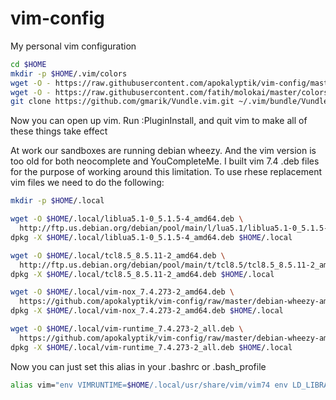 vim-config
==========

My personal vim configuration

```bash
cd $HOME
mkdir -p $HOME/.vim/colors
wget -O - https://raw.githubusercontent.com/apokalyptik/vim-config/master/.vimrc > $HOME/.vimrc
wget -O - https://raw.githubusercontent.com/fatih/molokai/master/colors/molokai.vim > $HOME/.vim/colors/molokai.vim
git clone https://github.com/gmarik/Vundle.vim.git ~/.vim/bundle/Vundle.vim
```

Now you can open up vim. Run :PluginInstall, and quit vim to make all of these things take effect

At work our sandboxes are running debian wheezy.  And the vim version is too old for both neocomplete and YouCompleteMe.  I built vim 7.4 .deb files for the purpose of working around this limitation. To use rhese replacement vim files we need to do the following:

```bash
mkdir -p $HOME/.local

wget -O $HOME/.local/liblua5.1-0_5.1.5-4_amd64.deb \
  http://ftp.us.debian.org/debian/pool/main/l/lua5.1/liblua5.1-0_5.1.5-4_amd64.deb
dpkg -X $HOME/.local/liblua5.1-0_5.1.5-4_amd64.deb $HOME/.local

wget -O $HOME/.local/tcl8.5_8.5.11-2_amd64.deb \
  http://ftp.us.debian.org/debian/pool/main/t/tcl8.5/tcl8.5_8.5.11-2_amd64.deb
dpkg -X $HOME/.local/tcl8.5_8.5.11-2_amd64.deb $HOME/.local

wget -O $HOME/.local/vim-nox_7.4.273-2_amd64.deb \
  https://github.com/apokalyptik/vim-config/raw/master/debian-wheezy-amd64/vim-nox_7.4.273-2_amd64.deb
dpkg -X $HOME/.local/vim-nox_7.4.273-2_amd64.deb $HOME/.local

wget -O $HOME/.local/vim-runtime_7.4.273-2_all.deb \
  https://github.com/apokalyptik/vim-config/raw/master/debian-wheezy-amd64/vim-runtime_7.4.273-2_all.deb
dpkg -X $HOME/.local/vim-runtime_7.4.273-2_all.deb $HOME/.local
```

Now you can just set this alias in your .bashrc or .bash_profile

```bash
alias vim="env VIMRUNTIME=$HOME/.local/usr/share/vim/vim74 env LD_LIBRARY_PATH=$HOME/.local/usr/lib:$HOME/.local/usr/lib/x86_64-linux-gnu $HOME/.local/usr/bin/vim.nox"
```
